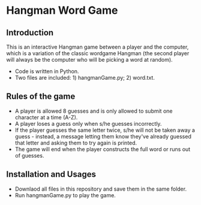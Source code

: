# Hangman Word Game
## Introduction
This is an interactive Hangman game between a player and the computer, which is a variation of the classic wordgame Hangman 
(the second player will always be the computer who will be picking a word at random).
* Code is written in Python.
* Two files are included: 1) hangmanGame.py; 2) word.txt.

## Rules of the game
* A player is allowed 8 guesses and is only allowed to submit one character at a time (A-Z).
* A player loses a guess only when s/he guesses incorrectly.
* If the player guesses the same letter twice, s/he will not be taken away a guess - instead, a message letting them know 
they've already guessed that letter and asking them to try again is printed.
* The game will end when the player constructs the full word or runs out of guesses. 

## Installation and Usages
* Downlaod all files in this repository and save them in the same folder.
* Run hangmanGame.py to play the game.
  
